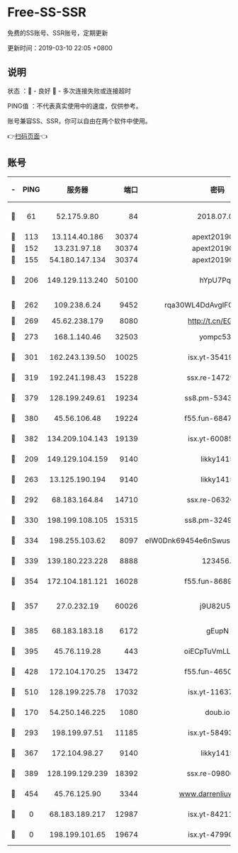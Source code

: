 # Free-SS-SSR

免费的SS账号、SSR账号，定期更新

更新时间：2019-03-10 22:05 +0800

## 说明

状态     ：🙂 - 良好 🙁 - 多次连接失败或连接超时

PING值   ：不代表真实使用中的速度，仅供参考。

账号兼容SS、SSR，你可以自由在两个软件中使用。

👉[扫码页面](https://liesauer.github.io/Free-SS-SSR/)👈

## 账号

|-|PING|服务器|端口|密码|加密方式|区域|
|:----:|:----:|:-----:|-----:|:----:|:----:|:----:|
|🙂|61|52.175.9.80|84|2018.07.07|chacha20-ietf-poly1305|HK|
|🙂|113|13.114.40.186|30374|apext2019006|chacha20|JP|
|🙂|152|13.231.97.18|30374|apext2019006|chacha20|JP|
|🙂|155|54.180.147.134|30374|apext2019006|chacha20|KR|
|🙂|206|149.129.113.240|50100|hYpU7PqP|chacha20-ietf-poly1305|CN|
|🙂|262|109.238.6.24|9452|rqa30WL4DdAvgIFG6Fs3znzTa|aes-256-cfb|FR|
|🙂|269|45.62.238.179|8080|http://t.cn/EGJIyrl|rc4-md5|CA|
|🙂|273|168.1.140.46|32503|yompc535|aes-256-cfb|AU|
|🙂|301|162.243.139.50|10025|isx.yt-35419673|aes-256-cfb|US|
|🙂|319|192.241.198.43|15228|ssx.re-14729949|aes-256-cfb|US|
|🙂|379|128.199.249.61|19234|ss8.pm-53433179|aes-256-cfb|SG|
|🙂|380|45.56.106.48|19224|f55.fun-68474983|aes-256-cfb|US|
|🙂|382|134.209.104.143|19139|isx.yt-60085477|aes-256-cfb|SG|
|🙂|209|149.129.104.159|9140|likky1415|aes-256-cfb|HK|
|🙂|263|13.125.190.194|9140|likky1415|aes-256-cfb|KR|
|🙂|292|68.183.164.84|14710|ssx.re-06320738|aes-256-cfb|US|
|🙂|330|198.199.108.105|15315|ss8.pm-32497481|aes-256-cfb|US|
|🙂|334|198.255.103.62|8097|eIW0Dnk69454e6nSwuspv9DmS201tQ0D|aes-256-cfb|US|
|🙂|339|139.180.223.228|8888|123456..|aes-256-cfb|JP|
|🙂|354|172.104.181.121|16028|f55.fun-86890630|aes-256-cfb|SG|
|🙂|357|27.0.232.19|60026|j9U82U53|xchacha20-ietf-poly1305|HK|
|🙂|385|68.183.183.18|6172|gEupN|aes-256-cfb|SG|
|🙂|395|45.76.119.28|443|oiECpTuVmLLxk4Ts|aes-256-cfb|AU|
|🙂|428|172.104.170.25|13472|f55.fun-46502353|aes-256-cfb|SG|
|🙂|510|128.199.225.78|17032|isx.yt-11637665|aes-256-cfb|SG|
|🙁|170|54.250.146.225|1080|doub.io|aes-256-cfb|JP|
|🙁|293|198.199.97.51|11185|isx.yt-58493850|aes-256-cfb|US|
|🙁|367|172.104.98.27|9140|likky1415|aes-256-cfb|JP|
|🙁|389|128.199.129.239|18392|ssx.re-09806935|aes-256-cfb|SG|
|🙁|454|45.76.125.90|3344|www.darrenliuwei.com|aes-256-cfb|AU|
|🙁|0|68.183.189.217|12987|isx.yt-84211383|aes-256-cfb|SG|
|🙁|0|198.199.101.65|19674|isx.yt-47990500|aes-256-cfb|US|
